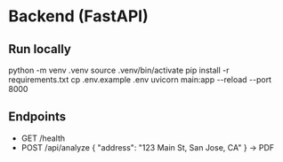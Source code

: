 # Backend (FastAPI)

## Run locally
python -m venv .venv
source .venv/bin/activate
pip install -r requirements.txt
cp .env.example .env
uvicorn main:app --reload --port 8000

## Endpoints
- GET /health
- POST /api/analyze  { "address": "123 Main St, San Jose, CA" } -> PDF
